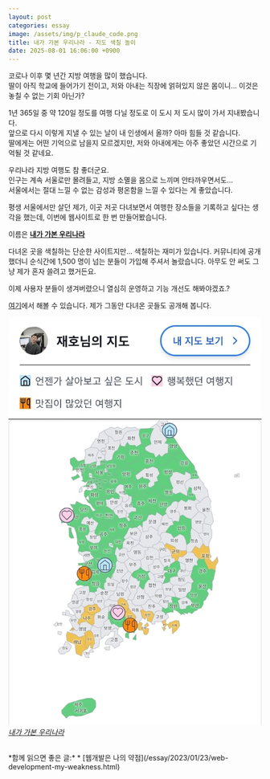 ```yaml
---
layout: post
categories: essay
image: /assets/img/p_claude_code.png
title: 내가 가본 우리나라 - 지도 색칠 놀이
date: 2025-08-01 16:06:00 +0900
---
```


코로나 이후 몇 년간 지방 여행을 많이 했습니다.  
딸이 아직 학교에 들어가기 전이고, 저와 아내는 직장에 얽혀있지 않은 몸이니... 이것은 놓칠 수 없는 기회 아닌가?

1년 365일 중 약 120일 정도를 여행 다닐 정도로 이 도시 저 도시 많이 가서 지내봤습니다.  
앞으로 다시 이렇게 지낼 수 있는 날이 내 인생에서 올까? 아마 힘들 것 같습니다.  
딸에게는 어떤 기억으로 남을지 모르겠지만, 저와 아내에게는 아주 좋았던 시간으로 기억될 것 같네요.

우리나라 지방 여행도 참 좋더군요.  
인구는 계속 서울로만 몰려들고, 지방 소멸을 몸으로 느끼며 안타까우면서도...  
서울에서는 절대 느낄 수 없는 감성과 평온함을 느낄 수 있다는 게 좋았습니다.  

평생 서울에서만 살던 제가, 이곳 저곳 다녀보면서 여행한 장소들을 기록하고 싶다는 생각을 했는데, 이번에 웹사이트로 한 번 만들어봤습니다.

이름은 **[내가 가본 우리나라](https://mykoreamap.com)**

다녀온 곳을 색칠하는 단순한 사이트지만... 색칠하는 재미가 있습니다.
커뮤니티에 공개했더니 순식간에 1,500 명이 넘는 분들이 가입해 주셔서 놀랐습니다.
아무도 안 써도 그냥 제가 혼자 쓸려고 했거든요.

이제 사용자 분들이 생겨버렸으니 열심히 운영하고 기능 개선도 해봐야겠죠.?

[여기](https://mykoreamap.com)에서 해볼 수 있습니다. 제가 그동안 다녀온 곳들도 공개해 봅니다.

![김재호님의 내가 가본 우리나라](/assets/img/mykoreamap.jpg)  
*[내가 가본 우리나라](https://mykoreamap.com/maps/s/6c1ps9qtc)*

<br>
*함께 읽으면 좋은 글:*
* [웹개발은 나의 약점](/essay/2023/01/23/web-development-my-weakness.html)